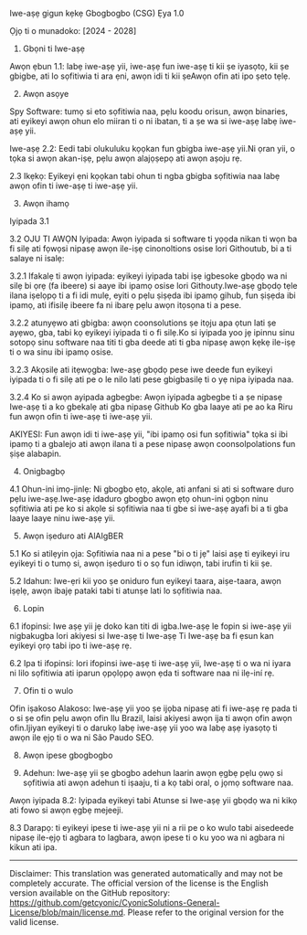 Iwe-aṣẹ gigun kẹkẹ Gbogbogbo (CSG)
Ẹya 1.0

Ọjọ ti o munadoko: [2024 - 2028]

1. Gbọni ti Iwe-aṣẹ

Awọn ẹbun 1.1: labẹ iwe-aṣẹ yii, iwe-aṣẹ fun iwe-aṣẹ ti kii ṣe iyasọtọ, kii ṣe gbigbe, ati lo sọfitiwia ti ara ẹni, awọn idi ti kii ṣeAwọn ofin ati ipo ṣeto tẹlẹ.

2. Awọn asọye

Spy Software: tumọ si eto sọfitiwia naa, pẹlu koodu orisun, awọn binaries, ati eyikeyi awọn ohun elo miiran ti o ni ibatan, ti a ṣe wa si iwe-aṣẹ labẹ iwe-aṣẹ yii.

Iwe-aṣẹ 2.2: Eedi tabi olukuluku kọọkan fun gbigba iwe-aṣẹ yii.Ni ọran yii, o tọka si awọn akan-iṣẹ, pẹlu awọn alajọṣepọ ati awọn aṣoju rẹ.

2.3 Ikẹkọ: Eyikeyi ẹni kọọkan tabi ohun ti ngba gbigba sọfitiwia naa labẹ awọn ofin ti iwe-aṣẹ ti iwe-aṣẹ yii.

3. Awọn ihamọ

Iyipada 3.1

3.2 OJU TI AWỌN Iyipada: Awọn iyipada si software ti yọọda nikan ti wọn ba fi silẹ ati fọwọsi nipasẹ awọn ile-iṣẹ cinonoltions osise lori Githoutub, bi a ti salaye ni isalẹ:

3.2.1 Ifakalẹ ti awọn iyipada: eyikeyi iyipada tabi iṣẹ igbesoke gbọdọ wa ni silẹ bi ọrẹ (fa ibeere) si aaye ibi ipamọ osise lori Githouty.Iwe-aṣẹ gbọdọ tẹle ilana iṣelọpọ ti a fi idi mulẹ, eyiti o pẹlu ṣiṣẹda ibi ipamọ gihub, fun ṣiṣẹda ibi ipamọ, ati ifisilẹ ibeere fa ni ibarẹ pẹlu awọn itọsọna ti a pese.

3.2.2 atunyẹwo ati gbigba: awọn coonsolutions ṣe itọju apa ọtun lati ṣe ayẹwo, gba, tabi kọ eyikeyi iyipada ti o fi silẹ.Ko si iyipada yoo jẹ ipinnu sinu sotopọ sinu software naa titi ti gba deede ati ti gba nipasẹ awọn kẹkẹ ile-iṣẹ ti o wa sinu ibi ipamọ osise.

3.2.3 Akọsilẹ ati itẹwọgba: Iwe-aṣẹ gbọdọ pese iwe deede fun eyikeyi iyipada ti o fi silẹ ati pe o le nilo lati pese gbigbasilẹ ti o yẹ nipa iyipada naa.

3.2.4 Ko si awọn ayipada agbegbe: Awọn iyipada agbegbe ti a ṣe nipasẹ Iwe-aṣẹ ti a ko gbekalẹ ati gba nipasẹ Github Ko gba laaye ati pe ao ka Riru fun awọn ofin ti iwe-aṣẹ ti iwe-aṣẹ yii.

AKIYESI: Fun awọn idi ti iwe-aṣẹ yii, "ibi ipamọ osi fun sọfitiwia" tọka si ibi ipamọ ti a gbalejo ati awọn ilana ti a pese nipasẹ awọn coonsolpolations fun ṣiṣe alabapin.

4. Onigbagbọ

4.1 Ohun-ini imọ-jinlẹ: Ni gbogbo ẹtọ, akọle, ati anfani si ati si software duro pẹlu iwe-aṣẹ.Iwe-aṣẹ idaduro gbogbo awọn ẹtọ ohun-ini ọgbọn ninu sọfitiwia ati pe ko si akọle si sọfitiwia naa ti gbe si iwe-aṣẹ ayafi bi a ti gba laaye laaye ninu iwe-aṣẹ yii.

5. Awọn iṣeduro ati AlAIgBER

5.1 Ko si atilẹyin ọja: Sọfitiwia naa ni a pese "bi o ti jẹ" laisi aṣẹ ti eyikeyi iru eyikeyi ti o tumọ si, awọn iṣeduro ti o sọ fun idiwọn, tabi irufin ti kii ṣe.

5.2 Idahun: Iwe-ẹri kii yoo ṣe oniduro fun eyikeyi taara, aiṣe-taara, awọn iṣẹlẹ, awọn ibajẹ pataki tabi ti atunṣe lati lo sọfitiwia naa.

6. Lopin

6.1 ifopinsi: Iwe aṣẹ yii jẹ doko kan titi di igba.Iwe-aṣẹ le fopin si iwe-aṣẹ yii nigbakugba lori akiyesi si Iwe-aṣẹ ti Iwe-aṣẹ Ti Iwe-aṣẹ ba fi ẹsun kan eyikeyi ọrọ tabi ipo ti iwe-aṣẹ rẹ.

6.2 Ipa ti ifopinsi: lori ifopinsi iwe-aṣẹ ti iwe-aṣẹ yii, Iwe-aṣẹ ti o wa ni iyara ni lilo sọfitiwia ati iparun ọpọlọpọ awọn ẹda ti software naa ni ilẹ-iní rẹ.

7. Ofin ti o wulo

Ofin iṣakoso Alakoso: Iwe-aṣẹ yii yoo ṣe ijọba nipasẹ ati fi iwe-aṣẹ rẹ pada ti o si ṣe ofin pẹlu awọn ofin Ilu Brazil, laisi akiyesi awọn ija ti awọn ofin awọn ofin.Ijiyan eyikeyi ti o darukọ labẹ iwe-aṣẹ yii yoo wa labẹ aṣẹ iyasọtọ ti awọn ile ẹjọ ti o wa ni São Paudo SEO.

8. Awọn ipese gbogbogbo

8. Adehun: Iwe-aṣẹ yii ṣe gbogbo adehun laarin awọn ẹgbẹ pẹlu ọwọ si sọfitiwia ati awọn adehun ti iṣaaju, ti a kọ tabi oral, o jọmọ software naa.

Awọn iyipada 8.2: Iyipada eyikeyi tabi Atunse si Iwe-aṣẹ yii gbọdọ wa ni kikọ ati fowo si awọn ẹgbẹ mejeeji.

8.3 Darapọ: ti eyikeyi ipese ti iwe-aṣẹ yii ni a rii pe o ko wulo tabi aisedeede nipasẹ ile-ẹjọ ti agbara to lagbara, awọn ipese ti o ku yoo wa ni agbara ni kikun ati ipa.

---
Disclaimer: This translation was generated automatically and may not be completely accurate. The official version of the license is the English version available on the GitHub repository: https://github.com/getcyonic/CyonicSolutions-General-License/blob/main/license.md. Please refer to the original version for the valid license.